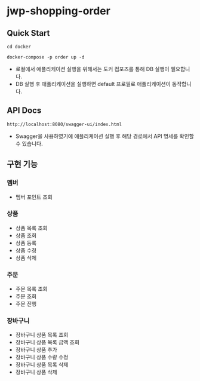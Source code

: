 # jwp-shopping-order

## Quick Start

```shell
cd docker

docker-compose -p order up -d
```

- 로컬에서 애플리케이션 실행을 위해서는 도커 컴포즈를 통해 DB 실행이 필요합니다.
- DB 실행 후 애플리케이션을 실행하면 default 프로필로 애플리케이션이 동작합니다.

## API Docs

```text
http://localhost:8080/swagger-ui/index.html
```

- Swagger을 사용하였기에 애플리케이션 실행 후 해당 경로에서 API 명세를 확인할 수 있습니다.

## 구현 기능

### 멤버

- 멤버 포인트 조회

### 상품

- 상품 목록 조회
- 상품 조회
- 상품 등록
- 상품 수정
- 상품 삭제

### 주문

- 주문 목록 조회
- 주문 조회
- 주문 진행

### 장바구니

- 장바구니 상품 목록 조회
- 장바구니 상품 목록 금액 조회
- 장바구니 상품 추가
- 장바구니 상품 수량 수정
- 장바구니 상품 목록 삭제
- 장바구니 상품 삭제
